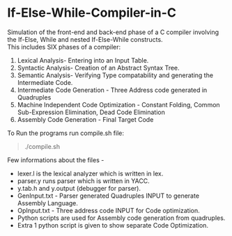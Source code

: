 # If-Else-While-Compiler-in-C

Simulation of the front-end and back-end phase of a C compiler involving the If-Else, While and nested If-Else-While constructs.</br>
This includes SIX phases of a compiler:</br>
1) Lexical Analysis- Entering into an Input Table.</br>
2) Syntactic Analysis- Creation of an Abstract Syntax Tree.</br>
3) Semantic Analysis- Verifying Type compatability and generating the Intermediate Code.</br>
4) Intermediate Code Generation - Three Address code generated in Quadruples</br>
5) Machine Independent Code Optimization - Constant Folding, Common Sub-Expression Elimination, Dead Code Elimination<br>
6) Assembly Code Generation - Final Target Code<br>

To Run the programs run compile.sh file:</br>
> ./compile.sh 

Few informations about the files -
- lexer.l is the lexical analyzer which is written in lex.
- parser.y runs parser which is written in YACC.
- y.tab.h and y.output (debugger for parser).
- GenInput.txt - Parser generated Quadruples INPUT to generate Assembly Language.
- OpInput.txt - Three address code INPUT for Code optimization.
- Python scripts are used for Assembly code generation from quadruples.
- Extra 1 python script is given to show separate Code Optimization.